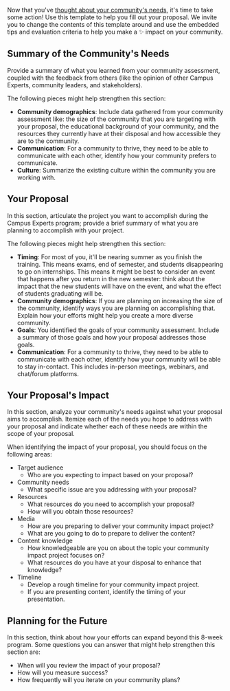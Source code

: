 Now that you've [thought about your community's needs](community-assessment.md), it's time to take some action! Use this template to help you fill out your proposal. We invite you to change the contents of this template around and use the embedded tips and evaluation criteria to help you make a :sparkles: impact on your community.

## Summary of the Community's Needs

Provide a summary of what you learned from your community assessment, coupled with the feedback from others (like the opinion of other Campus Experts, community leaders, and stakeholders).

The following pieces might help strengthen this section:
- **Community demographics**: Include data gathered from your community assessment like: the size of the community that you are targeting with your proposal, the educational background of your community, and the resources they currently have at their disposal and how accessible they are to the community.
- **Communication**: For a community to thrive, they need to be able to communicate with each other, identify how your community prefers to communicate.
- **Culture**: Summarize the existing culture within the community you are working with.


## Your Proposal

In this section, articulate the project you want to accomplish during the Campus Experts program; provide a brief summary of what you are planning to accomplish with your project.

The following pieces might help strengthen this section:
- **Timing**: For most of you, it'll be nearing summer as you finish the training. This means exams, end of semester, and students disappearing to go on internships. This means it might be best to consider an event that happens after you return in the new semester: think about the impact that the new students will have on the event, and what the effect of students graduating will be.
- **Community demographics**: If you are planning on increasing the size of the community, identify ways you are planning on accomplishing that. Explain how your efforts might help you create a more diverse community.
- **Goals**: You identified the goals of your community assessment. Include a summary of those goals and how your proposal addresses those goals.
- **Communication**: For a community to thrive, they need to be able to communicate with each other, identify how your community will be able to stay in-contact. This includes in-person meetings, webinars, and chat/forum platforms.


## Your Proposal's Impact

In this section, analyze your community's needs against what your proposal aims to accomplish.
Itemize each of the needs you hope to address with your proposal and indicate whether each of these needs are within the scope of your proposal.

When identifying the impact of your proposal, you should focus on the following areas:
- Target audience
  - Who are you expecting to impact based on your proposal?
- Community needs
  - What specific issue are you addressing with your proposal?
- Resources
  - What resources do you need to accomplish your proposal?
  - How will you obtain those resources?   
- Media
  - How are you preparing to deliver your community impact project?
  - What are you going to do to prepare to deliver the content?
- Content knowledge
  - How knowledgeable are you on about the topic your community impact project focuses on?
  - What resources do you have at your disposal to enhance that knowledge?
- Timeline
  - Develop a rough timeline for your community impact project.
  - If you are presenting content, identify the timing of your presentation.

## Planning for the Future

In this section, think about how your efforts can expand beyond this 8-week program. Some questions you can answer that might help strengthen this section are:

- When will you review the impact of your proposal?
- How will you measure success?
- How frequently will you iterate on your community plans?
